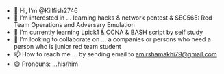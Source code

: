 - 👋 Hi, I’m @Killfish2746
- 👀 I’m interested in ... learning hacks & network pentest & SEC565: Red Team Operations and Adversary Emulation
- 🌱 I’m currently learning Lpick1 & CCNA & BASH script by self study
- 💞️ I’m looking to collaborate on ... a companies or persons who need a person who is junior red team student 
- 📫 How to reach me ... by sending email to amirshamakhi79@gmail.com
- 😄 Pronouns: ...his/him


<!---
Killfish2746/Killfish2746 is a ✨ special ✨ repository because its `README.md` (this file) appears on your GitHub profile.
You can click the Preview link to take a look at your changes.
--->
